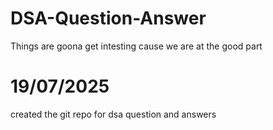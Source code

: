 # DSA-Question-Answer
Things are goona get intesting cause we are at the good part 


# 19/07/2025

created the git repo for dsa question and answers

